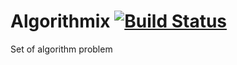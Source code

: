 # Algorithmix  [![Build Status](https://travis-ci.org/Kyochi/Algorithmix.svg?branch=master)](https://travis-ci.org/Kyochi/Algorithmix)

Set of algorithm problem
